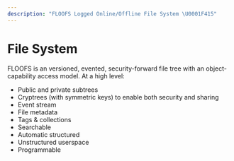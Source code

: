 ```yaml
---
description: "FLOOFS Logged Online/Offline File System \U0001F415"
---
```


# File System

FLOOFS is an versioned, evented, security-forward file tree with an object-capability access model. At a high level:

* Public and private subtrees
* Cryptrees \(with symmetric keys\) to enable both security and sharing
* Event stream
* File metadata
* Tags & collections
* Searchable
* Automatic structured 
* Unstructured userspace
* Programmable

